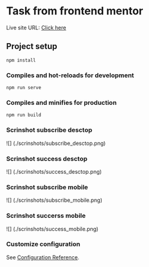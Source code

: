 # Task from frontend mentor
Live site URL: [Click here](https://kl4is.github.io/subscribe_vue3/)
## Project setup
```
npm install
```

### Compiles and hot-reloads for development
```
npm run serve
```

### Compiles and minifies for production
```
npm run build
```
### Scrinshot subscribe desctop 
![] (./scrinshots/subscribe_desctop.png)

### Scrinshot success desctop 
![] (./scrinshots/success_desctop.png)

### Scrinshot subscribe mobile 
![] (./scrinshots/subscribe_mobile.png)

### Scrinshot succerss mobile 
![] (./scrinshots/success_mobile.png)

### Customize configuration
See [Configuration Reference](https://cli.vuejs.org/config/).
